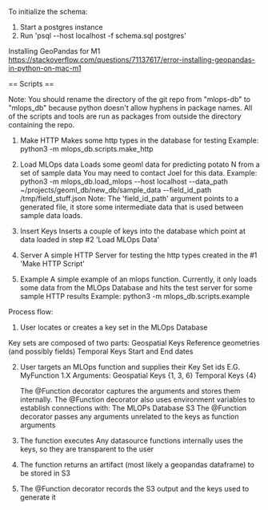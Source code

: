 To initialize the schema:
1) Start a postgres instance
2) Run 'psql --host localhost -f schema.sql postgres'


Installing GeoPandas for M1
https://stackoverflow.com/questions/71137617/error-installing-geopandas-in-python-on-mac-m1

== Scripts ==

Note: You should rename the directory of the git repo from "mlops-db" to "mlops_db" because python doesn't allow hyphens in package names. All of the scripts and tools are run as packages from outside the directory containing the repo.

1) Make HTTP
  Makes some http types in the database for testing
  Example: python3 -m mlops_db.scripts.make_http

2) Load MLOps data
  Loads some geoml data for predicting potato N from a set of sample data
  You may need to contact Joel for this data.
  Example:
  python3 -m mlops_db.load_mlops --host localhost --data_path ~/projects/geoml_db/new_db/sample_data --field_id_path /tmp/field_stuff.json
  Note: The 'field_id_path' argument points to a generated file, it store some intermediate data that is used between sample data loads.

3) Insert Keys
  Inserts a couple of keys into the database which point at data loaded in step #2 'Load MLOps Data'

4) Server
   A simple HTTP Server for testing the http types created in the #1 'Make HTTP Script'

5) Example
   A simple example of an mlops function.
   Currently, it only loads some data from the MLOps Database and hits the test server for some sample HTTP results
   Example: python3 -m mlops_db.scripts.example






Process flow:

1) User locates or creates a key set in the MLOps Database

  Key sets are composed of two parts:
    Geospatial Keys
      Reference geometries (and possibly fields)
    Temporal Keys
      Start and End dates


2) User targets an MLOps function and supplies their Key Set ids
     E.G. MyFunction 1.X
          Arguments: Geospatial Keys {1, 3, 6}
                     Temporal Keys {4}

   The @Function decorator captures the arguments and stores them internally.
   The @Function decorator also uses environment variables to establish connections with:
     The MLOPs Database
     S3
   The @Function decorator passes any arguments unrelated to the keys as function arguments

3) The function executes
   Any datasource functions internally uses the keys, so they are transparent to the user

4)  The function returns an artifact (most likely a geopandas dataframe) to be stored in S3

5) The @Function decorator records the S3 output and the keys used to generate it







